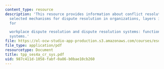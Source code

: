 ```yaml
---
content_type: resource
description: 'This resource provides information about conflict resolution systems,
  selected mechanisms for dispute resolution in organizations, layers in a system
  for

  workplace dispute resolution and dispute resolution systems: functional and dysfunctional
  systems.'
file: https://ol-ocw-studio-app-production.s3.amazonaws.com/courses/esd-933-technology-policy-negotiations-and-dispute-resolution-spring-2005/987c411d1058fabf0a86b0bae10cb260_tpp_ses4a_cr_sys.pdf
file_type: application/pdf
resourcetype: Document
title: tpp_ses4a_cr_sys.pdf
uid: 987c411d-1058-fabf-0a86-b0bae10cb260
---
```

